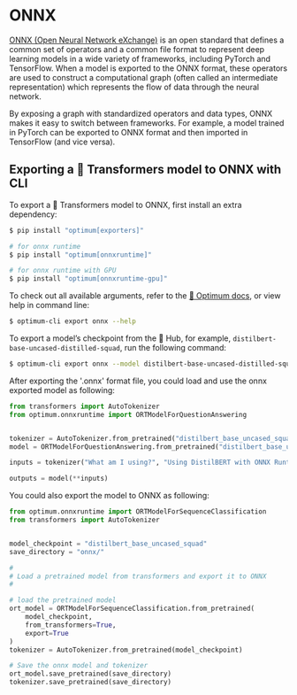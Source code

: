 # ONNX

[ONNX (Open Neural Network eXchange)](https://onnx.ai/) is an open standard that defines a common set of operators and a common file format to represent deep learning models in a wide variety of frameworks, including PyTorch and TensorFlow.
When a model is exported to the ONNX format, these operators are used to construct a computational graph (often called an intermediate representation) which represents the flow of data through the neural network.

By exposing a graph with standardized operators and data types, ONNX makes it easy to switch between frameworks.
For example, a model trained in PyTorch can be exported to ONNX format and then imported in TensorFlow (and vice versa).

## Exporting a 🤗 Transformers model to ONNX with CLI

To export a 🤗 Transformers model to ONNX, first install an extra dependency:

```bash
$ pip install "optimum[exporters]"

# for onnx runtime
$ pip install "optimum[onnxruntime]"

# for onnx runtime with GPU
$ pip install "optimum[onnxruntime-gpu]"
```

To check out all available arguments, refer to the [🤗 Optimum docs](https://huggingface.co/docs/optimum/exporters/onnx/usage_guides/export_a_model#exporting-a-model-to-onnx-using-the-cli), or view help in command line:

```bash
$ optimum-cli export onnx --help
```

To export a model’s checkpoint from the 🤗 Hub, for example, `distilbert-base-uncased-distilled-squad`, run the following command:

```bash
$ optimum-cli export onnx --model distilbert-base-uncased-distilled-squad distilbert_base_uncased_squad_onnx/
```

After exporting the '.onnx' format file, you could load and use the onnx exported model as following:

```python
from transformers import AutoTokenizer
from optimum.onnxruntime import ORTModelForQuestionAnswering


tokenizer = AutoTokenizer.from_pretrained("distilbert_base_uncased_squad_onnx")
model = ORTModelForQuestionAnswering.from_pretrained("distilbert_base_uncased_squad_onnx")

inputs = tokenizer("What am I using?", "Using DistilBERT with ONNX Runtime!", return_tensors="pt")

outputs = model(**inputs)
```

You could also export the model to ONNX as following:

```python
from optimum.onnxruntime import ORTModelForSequenceClassification
from transformers import AutoTokenizer


model_checkpoint = "distilbert_base_uncased_squad"
save_directory = "onnx/"

#
# Load a pretrained model from transformers and export it to ONNX
#

# load the pretrained model
ort_model = ORTModelForSequenceClassification.from_pretrained(
    model_checkpoint,
    from_transformers=True,
    export=True
)
tokenizer = AutoTokenizer.from_pretrained(model_checkpoint)

# Save the onnx model and tokenizer
ort_model.save_pretrained(save_directory)
tokenizer.save_pretrained(save_directory)
```
